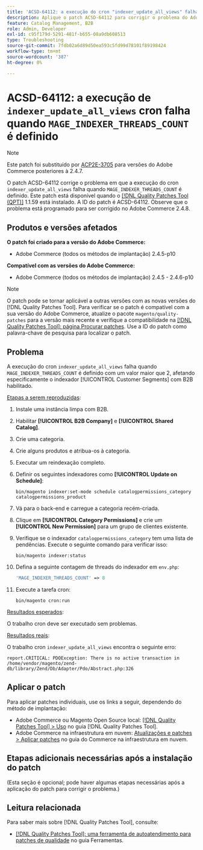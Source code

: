 ```yaml
---
title: 'ACSD-64112: a execução do cron "indexer_update_all_views" falha quando "MAGE_INDEXER_THREADS_COUNT" está definido'
description: Aplique o patch ACSD-64112 para corrigir o problema do Adobe Commerce em que a execução do cron "indexer_update_all_views" falha quando "MAGE_INDEXER_THREADS_COUNT" está definido.
feature: Catalog Management, B2B
role: Admin, Developer
exl-id: c95f179d-5291-481f-b655-08a9db608513
type: Troubleshooting
source-git-commit: 7fdb02a6d89d50ea593c5fd99d78101f89198424
workflow-type: tm+mt
source-wordcount: '387'
ht-degree: 0%

---
```


# ACSD-64112: a execução de `indexer_update_all_views` cron falha quando `MAGE_INDEXER_THREADS_COUNT` é definido

>[!NOTE]
>
>Este patch foi substituído por [ACP2E-3705](/help/tools/quality-patches-tool/patches-available-in-qpt/v1-1-61/acp2e-3705-fixes-an-issue-where-the-indexer.md) para versões do Adobe Commerce posteriores à 2.4.7.

O patch ACSD-64112 corrige o problema em que a execução do cron `indexer_update_all_views` falha quando `MAGE_INDEXER_THREADS_COUNT` é definido. Este patch está disponível quando o [[!DNL Quality Patches Tool (QPT)]](/help/tools/quality-patches-tool/quality-patches-tool-to-self-serve-quality-patches.md) 1.1.59 está instalado. A ID do patch é ACSD-64112. Observe que o problema está programado para ser corrigido no Adobe Commerce 2.4.8.

## Produtos e versões afetados

**O patch foi criado para a versão do Adobe Commerce:**

* Adobe Commerce (todos os métodos de implantação) 2.4.5-p10

**Compatível com as versões do Adobe Commerce:**

* Adobe Commerce (todos os métodos de implantação) 2.4.5 - 2.4.6-p10

>[!NOTE]
>
>O patch pode se tornar aplicável a outras versões com as novas versões do [!DNL Quality Patches Tool]. Para verificar se o patch é compatível com a sua versão do Adobe Commerce, atualize o pacote `magento/quality-patches` para a versão mais recente e verifique a compatibilidade na [[!DNL Quality Patches Tool]: página Procurar patches](https://experienceleague.adobe.com/tools/commerce-quality-patches/index.html). Use a ID do patch como palavra-chave de pesquisa para localizar o patch.

## Problema

A execução do cron `indexer_update_all_views` falha quando `MAGE_INDEXER_THREADS_COUNT` é definido com um valor maior que 2, afetando especificamente o indexador [!UICONTROL Customer Segments] com B2B habilitado.

<u>Etapas a serem reproduzidas</u>:

1. Instale uma instância limpa com B2B.
1. Habilitar **[!UICONTROL B2B Company]** e **[!UICONTROL Shared Catalog]**.
1. Crie uma categoria.
1. Crie alguns produtos e atribua-os à categoria.
1. Executar um reindexação completo.
1. Definir os seguintes indexadores como **[!UICONTROL Update on Schedule]**:

   ```
   bin/magento indexer:set-mode schedule catalogpermissions_category catalogpermissions_product
   ```

1. Vá para o back-end e carregue a categoria recém-criada.
1. Clique em **[!UICONTROL Category Permissions]** e crie um **[!UICONTROL New Permission]** para um grupo de clientes existente.
1. Verifique se o indexador `catalogpermissions_category` tem uma lista de pendências. Execute o seguinte comando para verificar isso:

   ```
   bin/magento indexer:status
   ```

1. Defina a seguinte contagem de threads do indexador em `env.php`:

   ```php
   'MAGE_INDEXER_THREADS_COUNT' => 8
   ```

1. Execute a tarefa cron:

   ```
   bin/magento cron:run
   ```

<u>Resultados esperados</u>:

O trabalho cron deve ser executado sem problemas.

<u>Resultados reais</u>:

O trabalho cron `indexer_update_all_views` encontra o seguinte erro:

```
report.CRITICAL: PDOException: There is no active transaction in /home/vendor/magento/zend-db/library/Zend/Db/Adapter/Pdo/Abstract.php:326
```

## Aplicar o patch

Para aplicar patches individuais, use os links a seguir, dependendo do método de implantação:

* Adobe Commerce ou Magento Open Source local: [[!DNL Quality Patches Tool] > Uso](/help/tools/quality-patches-tool/usage.md) no guia [!DNL Quality Patches Tool].
* Adobe Commerce na infraestrutura em nuvem: [Atualizações e patches > Aplicar patches](https://experienceleague.adobe.com/docs/commerce-cloud-service/user-guide/develop/upgrade/apply-patches.html) no guia do Commerce na infraestrutura em nuvem.

## Etapas adicionais necessárias após a instalação do patch

(Esta seção é opcional; pode haver algumas etapas necessárias após a aplicação do patch para corrigir o problema.) 

## Leitura relacionada

Para saber mais sobre [!DNL Quality Patches Tool], consulte:

* [[!DNL Quality Patches Tool]: uma ferramenta de autoatendimento para patches de qualidade](/help/tools/quality-patches-tool/quality-patches-tool-to-self-serve-quality-patches.md) no guia Ferramentas.
